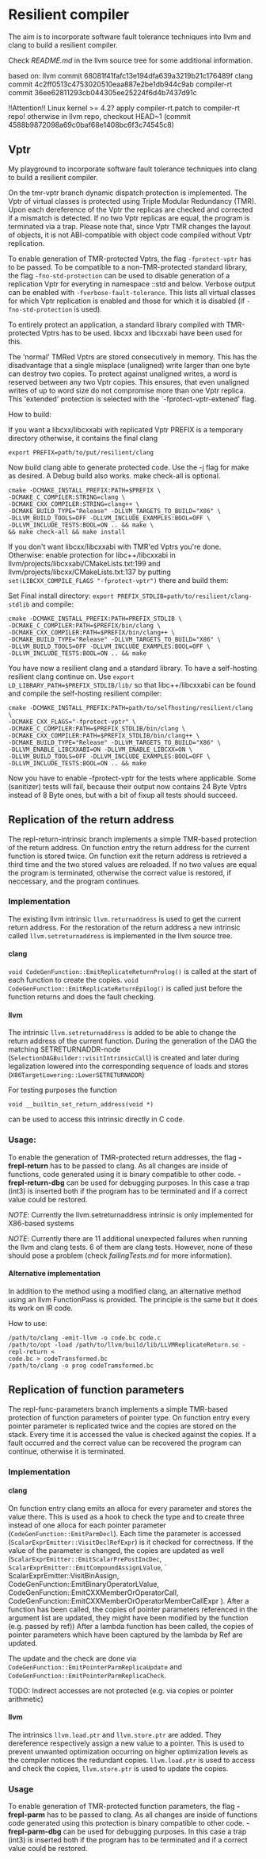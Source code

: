 Resilient compiler
==================

The aim is to incorporate software fault tolerance techniques into
llvm and clang to build a resilient compiler.

Check *README.md* in the llvm source tree for some additional information.

based on:
llvm commit 68081f41fafc13e194dfa639a3219b21c176489f
clang commit 4c2ff0513c4753020510eaa887e2be1db944c9ab
compiler-rt commit 36ee62811293cb044305ee25224f6d4b7437d91c

!!Attention!!
Linux kernel >= 4.2?
	apply compiler-rt.patch to compiler-rt repo!
otherwise
	in llvm repo, checkout HEAD~1 (commit 4588b9872098a69c0baf68e1408bc6f3c74545c8)


Vptr
-----

My playground to incorporate software fault tolerance techniques into clang to
build a resilient compiler.

On the tmr-vptr branch dynamic dispatch protection is implemented. The Vptr of
virtual classes is protected using Triple Modular Redundancy (TMR). Upon each
dereference of the Vptr the replicas are checked and corrected if a mismatch is
detected. If no two Vptr replicas are equal, the program is terminated via a
trap.  Please note that, since Vptr TMR changes the layout of objects, it is
not ABI-compatible with object code compiled without Vptr replication.

To enable generation of TMR-protected Vptrs, the flag `-fprotect-vptr` has to
be passed. To be compatible to a non-TMR-protected standard library, the flag
`-fno-std-protection` can be used to disable generation of a replication Vptr
for everyting in namespace ::std and below.  Verbose output can be enabled with
`-fverbose-fault-tolerance`. This lists all virtual classes for which Vptr
replication is enabled and those for which it is disabled (if
`-fno-std-protection` is used).

To entirely protect an application, a standard library compiled with
TMR-protected Vptrs has to be used. libcxx and libcxxabi have been used for
this.

The 'normal' TMRed Vptrs are stored consecutively in memory. This has the
disadvantage that a single misplace (unaligned) write larger than one byte can
destroy two copies. To protect against unaligned writes, a word is reserved
between any two Vptr copies. This ensures, that even unaligned writes of up to
word size do not compromise more than one Vptr replica. This 'extended'
protection is selected with the `-fprotect-vptr-extened' flag.

How to build:

If you want a libcxx/libcxxabi with replicated Vptr PREFIX is a temporary
directory otherwise, it contains the final clang

```
export PREFIX=path/to/put/resilient/clang
```

Now build clang able to generate protected code. Use the -j flag for make as
desired. A Debug build also works. make check-all is optional.

```
cmake -DCMAKE_INSTALL_PREFIX:PATH=$PREFIX \
-DCMAKE_C_COMPILER:STRING=clang \
-DCMAKE_CXX_COMPILER:STRING=clang++ \
-DCMAKE_BUILD_TYPE="Release" -DLLVM_TARGETS_TO_BUILD="X86" \
-DLLVM_BUILD_TOOLS=OFF -DLLVM_INCLUDE_EXAMPLES:BOOL=OFF \
-DLLVM_INCLUDE_TESTS:BOOL=ON .. && make \
&& make check-all && make install
```

If you don't want libcxx/libcxxabi with TMR'ed Vptrs you're done. Otherwise:
enable protection for libc++/libcxxabi in
llvm/projects/libcxxabi/CMakeLists.txt:199 and
llvm/projects/libcxx/CMakeLists.txt:137 by putting 
`set(LIBCXX_COMPILE_FLAGS "-fprotect-vptr")` there and build them:

Set Final install directory: 
`export PREFIX_STDLIB=path/to/resilient/clang-stdlib` and compile:

```
cmake -DCMAKE_INSTALL_PREFIX:PATH=PREFIX_STDLIB \
-DCMAKE_C_COMPILER:PATH=$PREFIX/bin/clang \
-DCMAKE_CXX_COMPILER:PATH=$PREFIX/bin/clang++ \
-DCMAKE_BUILD_TYPE="Release" -DLLVM_TARGETS_TO_BUILD="X86" \
-DLLVM_BUILD_TOOLS=OFF -DLLVM_INCLUDE_EXAMPLES:BOOL=OFF \
-DLLVM_INCLUDE_TESTS:BOOL=ON .. && make
```

You have now a resilient clang and a standard library. To have a self-hosting
resilient clang continue on. Use `export LD_LIBRARY_PATH=$PREFIX_STDLIB/lib/`
so that libc++/libcxxabi can be found and compile the self-hosting resilient
compiler:

```
cmake -DCMAKE_INSTALL_PREFIX:PATH=path/to/selfhosting/resilient/clang \
-DCMAKE_CXX_FLAGS="-fprotect-vptr" \
-DCMAKE_C_COMPILER:PATH=$PREFIX_STDLIB/bin/clang \
-DCMAKE_CXX_COMPILER:PATH=$PREFIX_STDLIB/bin/clang++ \
-DCMAKE_BUILD_TYPE="Release" -DLLVM_TARGETS_TO_BUILD="X86" \
-DLLVM_ENABLE_LIBCXXABI=ON -DLLVM_ENABLE_LIBCXX=ON \
-DLLVM_BUILD_TOOLS=OFF -DLLVM_INCLUDE_EXAMPLES:BOOL=OFF \
-DLLVM_INCLUDE_TESTS:BOOL=ON .. && make
```

Now you have to enable -fprotect-vptr for the tests where applicable. Some
(sanitizer) tests will fail, because their output now contains 24 Byte Vptrs
instead of 8 Byte ones, but with a bit of fixup all tests should succeed.


Replication of the return address
---------------------------------

The repl-return-intrinsic branch implements a simple TMR-based protection of the
return address. On function entry the return address for the current function is
stored twice. On function exit the return address is retrieved a third time and
the two stored values are reloaded. If no two values are equal the program is
terminated, otherwise the correct value is restored, if neccessary, and the
program continues.

### Implementation
The existing llvm intrinsic `llvm.returnaddress` is used to get the current
return address. For the restoration of the return address a new intrinsic called
`llvm.setreturnaddress` is implemented in the llvm source tree.

#### clang
`void CodeGenFunction::EmitReplicateReturnProlog()` is called at the start of
each function to create the copies.
`void CodeGenFunction::EmitReplicateReturnEpilog()` is called just before the
function returns and does the fault checking.

#### llvm
The intrinsic `llvm.setreturnaddress` is added to be able to change the return
address of the current function. During the generation of the DAG the matching
SETRETURNADDR-node (`SelectionDAGBuilder::visitIntrinsicCall`) is created  and
later during legalization lowered into the corresponding sequence of loads and
stores (`X86TargetLowering::LowerSETRETURNADDR`)


For testing purposes the function
```
void __builtin_set_return_address(void *)
```
can be used to access this intrinsic directly in C code.

### Usage:
To enable the generation of TMR-protected return addresses, the flag
**-frepl-return** has to be passed to clang. As all changes are inside of
functions, code generated using it is binary compatible to other code.
**-frepl-return-dbg** can be used for debugging purposes. In this case a trap
(int3) is inserted both if the program has to be terminated and if a correct
value could be restored.

*NOTE*: Currently the llvm.setreturnaddress intrinsic is only implemented for
 X86-based systems

*NOTE*: Currently there are 11 additional unexpected failures when running the
 llvm and clang tests. 6 of them are clang tests. However, none of these should
 pose a problem (check *failingTests.md* for more information).



#### Alternative implementation
In addition to the method using a modified clang, an alternative method using an
llvm FunctionPass is provided. The principle is the same but it does its work on
IR code.

How to use:

```
/path/to/clang -emit-llvm -o code.bc code.c
/path/to/opt -load /path/to/llvm/build/lib/LLVMReplicateReturn.so -repl-return <
code.bc > codeTransformed.bc
/path/to/clang -o prog codeTramsformed.bc
```

Replication of function parameters
----------------------------------

The repl-func-parameters branch implements a simple TMR-based protection of
function parameters of pointer type. On function entry every pointer parameter
is replicated twice and the copies are stored on the stack. Every time it is
accessed the value is checked against the copies. If a fault occurred and the
correct value can be recovered the program can continue, otherwise it is
terminated.

### Implementation

#### clang
On function entry clang emits an alloca for every parameter and stores the value
there. This is used as a hook to check the type and to create three instead of
one alloca for each pointer parameter (`CodeGenFunction::EmitParmDecl`).
Each time the parameter is accessed (`ScalarExprEmitter::VisitDeclRefExpr`) is
it checked for correctness.
If the value of the parameter is changed, the copies are updated as well
(`ScalarExprEmitter::EmitScalarPrePostIncDec`,
` ScalarExprEmitter::EmitCompoundAssignLValue`,
` ScalarExprEmitter::VisitBinAssign,
  CodeGenFunction::EmitBinaryOperatorLValue,
  CodeGenFunction::EmitCXXMemberOrOperatorCall,
  CodeGenFunction::EmitCXXMemberOrOperatorMemberCallExpr ).
After a function has been called, the copies of pointer parameters referenced in
the argument list are updated, they might have been modified by the function
(e.g. passed by ref))
After a lambda function has been called, the copies of pointer parameters
which have been captured by the lambda by Ref are updated.

The update and the check are done via
`CodeGenFunction::EmitPointerParmReplicaUpdate` and
`CodeGenFunction::EmitPointerParmReplicaCheck`.

TODO: Indirect accesses are not protected (e.g. via copies or pointer arithmetic)

#### llvm
The intrinsics `llvm.load.ptr` and `llvm.store.ptr` are added. They dereference
respectively assign a new value to a pointer. This is used to prevent unwanted
optimization occurring  on higher optimization levels as the compiler notices
the redundant copies. `llvm.load.ptr` is used to access and check the copies,
`llvm.store.ptr` is used to update the copies.

### Usage
To enable generation of TMR-protected function parameters, the flag
**-frepl-parm** has to be passed to clang. As all changes are inside
of functions code generated using this protection is binary
compatible to other code.
**-frepl-parm-dbg** can be used for debugging purposes. In this case a trap
(int3) is inserted both if the program has to be terminated and if a correct
value could be restored.
